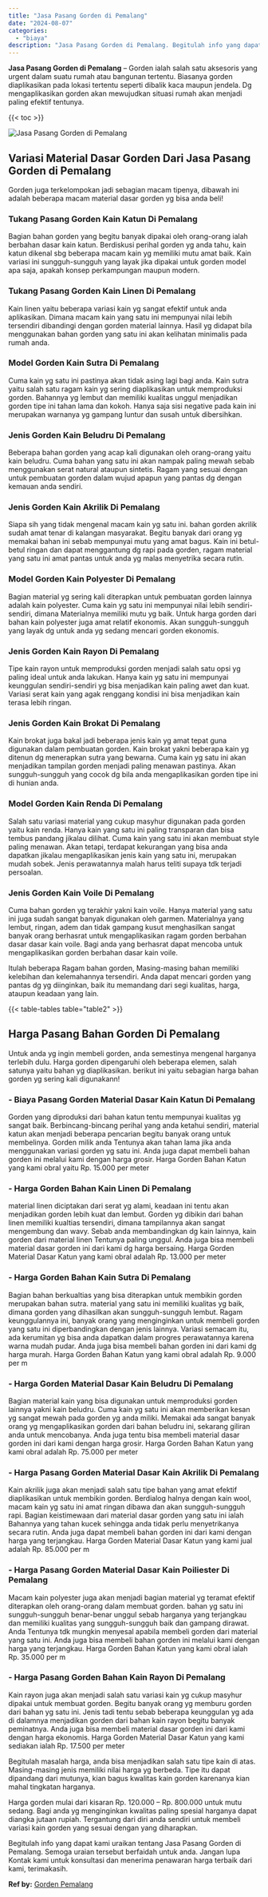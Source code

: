 ```yaml
---
title: "Jasa Pasang Gorden di Pemalang"
date: "2024-08-07"
categories: 
  - "biaya"
description: "Jasa Pasang Gorden di Pemalang. Begitulah info yang dapat kami uraikan tentang Jasa Pasang Gorden di Pemalang. Semoga uraian tersebut berfaidah untuk anda. J..."
---
```


**Jasa Pasang Gorden di Pemalang** – Gorden ialah salah satu aksesoris yang urgent dalam suatu rumah atau bangunan tertentu. Biasanya gorden diaplikasikan pada lokasi tertentu seperti dibalik kaca maupun jendela. Dg mengaplikasikan gorden akan mewujudkan situasi rumah akan menjadi paling efektif tentunya.

{{< toc >}}

![Jasa Pasang Gorden di Pemalang](/images/pasang-gorden-murah03.png)

## Variasi Material Dasar Gorden Dari Jasa Pasang Gorden di Pemalang

Gorden juga terkelompokan jadi sebagian macam tipenya, dibawah ini adalah beberapa macam material dasar gorden yg bisa anda beli!

### Tukang Pasang Gorden Kain Katun Di Pemalang

Bagian bahan gorden yang begitu banyak dipakai oleh orang-orang ialah berbahan dasar kain katun. Berdiskusi perihal gorden yg anda tahu, kain katun dikenal sbg beberapa macam kain yg memiliki mutu amat baik. Kain variasi ini sungguh-sungguh yang layak jika dipakai untuk gorden model apa saja, apakah konsep perkampungan maupun modern.

### Tukang Pasang Gorden Kain Linen Di Pemalang

Kain linen yaitu beberapa variasi kain yg sangat efektif untuk anda aplikasikan. Dimana macam kain yang satu ini mempunyai nilai lebih tersendiri dibandingi dengan gorden material lainnya. Hasil yg didapat bila menggunakan bahan gorden yang satu ini akan kelihatan minimalis pada rumah anda.

### Model Gorden Kain Sutra Di Pemalang

Cuma kain yg satu ini pastinya akan tidak asing lagi bagi anda. Kain sutra yaitu salah satu ragam kain yg sering diaplikasikan untuk memproduksi gorden. Bahannya yg lembut dan memiliki kualitas unggul menjadikan gorden tipe ini tahan lama dan kokoh. Hanya saja sisi negative pada kain ini merupakan warnanya yg gampang luntur dan susah untuk dibersihkan.

### Jenis Gorden Kain Beludru Di Pemalang

Beberapa bahan gorden yang acap kali digunakan oleh orang-orang yaitu kain beludru. Cuma bahan yang satu ini akan nampak paling mewah sebab menggunakan serat natural ataupun sintetis. Ragam yang sesuai dengan untuk pembuatan gorden dalam wujud apapun yang pantas dg dengan kemauan anda sendiri.

### Jenis Gorden Kain Akrilik Di Pemalang

Siapa sih yang tidak mengenal macam kain yg satu ini. bahan gorden akrilik sudah amat tenar di kalangan masyarakat. Begitu banyak dari orang yg memakai bahan ini sebab mempunyai mutu yang amat bagus. Kain ini betul-betul ringan dan dapat menggantung dg rapi pada gorden, ragam material yang satu ini amat pantas untuk anda yg malas menyetrika secara rutin.

### Model Gorden Kain Polyester Di Pemalang

Bagian material yg sering kali diterapkan untuk pembuatan gorden lainnya adalah kain polyester. Cuma kain yg satu ini mempunyai nilai lebih sendiri-sendiri, dimana Materialnya memiliki mutu yg baik. Untuk harga gorden dari bahan kain polyester juga amat relatif ekonomis. Akan sungguh-sungguh yang layak dg untuk anda yg sedang mencari gorden ekonomis.

### Jenis Gorden Kain Rayon Di Pemalang

Tipe kain rayon untuk memproduksi gorden menjadi salah satu opsi yg paling ideal untuk anda lakukan. Hanya kain yg satu ini mempunyai keunggulan sendiri-sendiri yg bisa menjadikan kain paling awet dan kuat. Variasi serat kain yang agak renggang kondisi ini bisa menjadikan kain terasa lebih ringan.

### Jenis Gorden Kain Brokat Di Pemalang

Kain brokat juga bakal jadi beberapa jenis kain yg amat tepat guna digunakan dalam pembuatan gorden. Kain brokat yakni beberapa kain yg ditenun dg menerapkan sutra yang bewarna. Cuma kain yg satu ini akan menjadikan tampilan gorden menjadi paling menawan pastinya. Akan sungguh-sungguh yang cocok dg bila anda mengaplikasikan gorden tipe ini di hunian anda.

### Model Gorden Kain Renda Di Pemalang

Salah satu variasi material yang cukup masyhur digunakan pada gorden yaitu kain renda. Hanya kain yang satu ini paling transparan dan bisa tembus pandang jikalau dilihat. Cuma kain yang satu ini akan membuat style paling menawan. Akan tetapi, terdapat kekurangan yang bisa anda dapatkan jikalau mengaplikasikan jenis kain yang satu ini, merupakan mudah sobek. Jenis perawatannya malah harus teliti supaya tdk terjadi persoalan.

### Jenis Gorden Kain Voile Di Pemalang

Cuma bahan gorden yg terakhir yakni kain voile. Hanya material yang satu ini juga sudah sangat banyak digunakan oleh garmen. Materialnya yang lembut, ringan, adem dan tidak gampang kusut menghasilkan sangat banyak orang berhasrat untuk mengaplikasikan ragam gorden berbahan dasar dasar kain voile. Bagi anda yang berhasrat dapat mencoba untuk mengaplikasikan gorden berbahan dasar kain voile.

Itulah beberapa Ragam bahan gorden, Masing-masing bahan memiliki kelebihan dan kelemahannya tersendiri. Anda dapat mencari gorden yang pantas dg yg diinginkan, baik itu memandang dari segi kualitas, harga, ataupun keadaan yang lain.

{{< table-tables table="table2" >}}

## Harga Pasang Bahan Gorden Di Pemalang

Untuk anda yg ingin membeli gorden, anda semestinya mengenal harganya terlebih dulu. Harga gorden dipengaruhi oleh beberapa elemen, salah satunya yaitu bahan yg diaplikasikan. berikut ini yaitu sebagian harga bahan gorden yg sering kali digunakann!

### \- Biaya Pasang Gorden Material Dasar Kain Katun Di Pemalang

Gorden yang diproduksi dari bahan katun tentu mempunyai kualitas yg sangat baik. Berbincang-bincang perihal yang anda ketahui sendiri, material katun akan menjadi beberapa pencarian begitu banyak orang untuk membelinya. Gorden milik anda Tentunya akan tahan lama jika anda menggunakan variasi gorden yg satu ini. Anda juga dapat membeli bahan gorden ini melalui kami dengan harga grosir. Harga Gorden Bahan Katun yang kami obral yaitu Rp. 15.000 per meter

### \- Harga Gorden Bahan Kain Linen Di Pemalang

material linen diciptakan dari serat yg alami, keadaan ini tentu akan menjadikan gorden lebih kuat dan lembut. Gorden yg dibikin dari bahan linen memiliki kualtias tersendiri, dimana tampilannya akan sangat mengembung dan wavy. Sebab anda membandingkan dg kain lainnya, kain gorden dari material linen Tentunya paling unggul. Anda juga bisa membeli material dasar gorden ini dari kami dg harga bersaing. Harga Gorden Material Dasar Katun yang kami obral adalah Rp. 13.000 per meter

### \- Harga Gorden Bahan Kain Sutra Di Pemalang

Bagian bahan berkualtias yang bisa diterapkan untuk membikin gorden merupakan bahan sutra. material yang satu ini memiliki kualitas yg baik, dimana gorden yang dihasilkan akan sungguh-sungguh lembut. Ragam keunggulannya ini, banyak orang yang menginginkan untuk membeli gorden yang satu ini diperbandingkan dengan jenis lainnya. Variasi semacam itu, ada kerumitan yg bisa anda dapatkan dalam progres perawatannya karena warna mudah pudar. Anda juga bisa membeli bahan gorden ini dari kami dg harga murah. Harga Gorden Bahan Katun yang kami obral adalah Rp. 9.000 per m

### \- Harga Gorden Material Dasar Kain Beludru Di Pemalang

Bagian material kain yang bisa digunakan untuk memproduksi gorden lainnya yakni kain beludru. Cuma kain yg satu ini akan memberikan kesan yg sangat mewah pada gorden yg anda miliki. Memakai ada sangat banyak orang yg mengaplikasikan gorden dari bahan beludru ini, sekarang giliran anda untuk mencobanya. Anda juga tentu bisa membeli material dasar gorden ini dari kami dengan harga grosir. Harga Gorden Bahan Katun yang kami obral adalah Rp. 75.000 per meter

### \- Harga Pasang Gorden Material Dasar Kain Akrilik Di Pemalang

Kain akrilik juga akan menjadi salah satu tipe bahan yang amat efektif diaplikasikan untuk membikin gorden. Berdialog halnya dengan kain wool, macam kain yg satu ini amat ringan dibawa dan akan sungguh-sungguh rapi. Bagian keistimewaan dari material dasar gorden yang satu ini ialah Bahannya yang tahan kucek sehingga anda tidak perlu menyetrikanya secara rutin. Anda juga dapat membeli bahan gorden ini dari kami dengan harga yang terjangkau. Harga Gorden Material Dasar Katun yang kami jual adalah Rp. 85.000 per m

### \- Harga Pasang Gorden Material Dasar Kain Poiliester Di Pemalang

Macam kain polyester juga akan menjadi bagian material yg teramat efektif diterapkan oleh orang-orang dalam membuat gorden. bahan yg satu ini sungguh-sungguh benar-benar unggul sebab harganya yang terjangkau dan memiliki kualitas yang sungguh-sungguh baik dan gampang dirawat. Anda Tentunya tdk mungkin menyesal apabila membeli gorden dari material yang satu ini. Anda juga bisa membeli bahan gorden ini melalui kami dengan harga yang terjangkau. Harga Gorden Bahan Katun yang kami obral ialah Rp. 35.000 per m

### \- Harga Pasang Gorden Bahan Kain Rayon Di Pemalang

Kain rayon juga akan menjadi salah satu variasi kain yg cukup masyhur dipakai untuk membuat gorden. Begitu banyak orang yg memburu gorden dari bahan yg satu ini. Jenis tadi tentu sebab beberapa keunggulan yg ada di dalamnya menjadikan gorden dari bahan kain rayon begitu banyak peminatnya. Anda juga bisa membeli material dasar gorden ini dari kami dengan harga ekonomis. Harga Gorden Material Dasar Katun yang kami sediakan ialah Rp. 17.500 per meter

Begitulah masalah harga, anda bisa menjadikan salah satu tipe kain di atas. Masing-masing jenis memiliki nilai harga yg berbeda. Tipe itu dapat dipandang dari mutunya, kian bagus kwalitas kain gorden karenanya kian mahal tingkatan harganya.

Harga gorden mulai dari kisaran Rp. 120.000 – Rp. 800.000 untuk mutu sedang. Bagi anda yg menginginkan kwalitas paling spesial harganya dapat diangka jutaan rupiah. Tergantung dari diri anda sendiri untuk membeli variasi kain gorden yang sesuai dengan yang diharapkan.

Begitulah info yang dapat kami uraikan tentang Jasa Pasang Gorden di Pemalang. Semoga uraian tersebut berfaidah untuk anda. Jangan lupa Kontak kami untuk konsultasi dan menerima penawaran harga terbaik dari kami, terimakasih.

**Ref by:**  [Gorden  Pemalang](https://id.wikipedia.org/wiki/Gorden)
